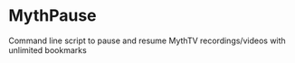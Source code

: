 MythPause
=========

Command line script to pause and resume MythTV recordings/videos with unlimited bookmarks